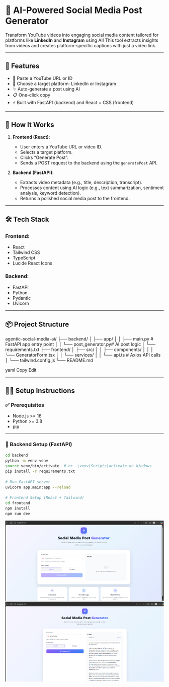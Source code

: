 # 🎯 AI-Powered Social Media Post Generator

Transform YouTube videos into engaging social media content tailored for platforms like **LinkedIn** and **Instagram** using AI! This tool extracts insights from videos and creates platform-specific captions with just a video link.

---

## 🚀 Features

- 🎥 Paste a YouTube URL or ID
- 🎯 Choose a target platform: LinkedIn or Instagram
- ✨ Auto-generate a post using AI
- 📋 One-click copy
- ⚡ Built with FastAPI (backend) and React + CSS (frontend)

---

## 🧠 How It Works

1. **Frontend (React)**:
   - User enters a YouTube URL or video ID.
   - Selects a target platform.
   - Clicks “Generate Post”.
   - Sends a POST request to the backend using the `generatePost` API.

2. **Backend (FastAPI)**:
   - Extracts video metadata (e.g., title, description, transcript).
   - Processes content using AI logic (e.g., text summarization, sentiment analysis, keyword detection).
   - Returns a polished social media post to the frontend.

---

## 🛠️ Tech Stack

### Frontend:
- React
- Tailwind CSS
- TypeScript
- Lucide React Icons

### Backend:
- FastAPI
- Python
- Pydantic
- Uvicorn

---

## 📦 Project Structure

agentic-social-media-ai/
├── backend/
│ ├── app/
│ │ ├── main.py # FastAPI app entry point
│ │ └── post_generator.py# AI post logic
│ └── requirements.txt
├── frontend/
│ ├── src/
│ │ ├── components/
│ │ │ └── GeneratorForm.tsx
│ │ └── services/
│ │ └── api.ts # Axios API calls
│ └── tailwind.config.js
└── README.md

yaml
Copy
Edit

---

## 🧑‍💻 Setup Instructions

### ✅ Prerequisites

- Node.js >= 16
- Python >= 3.8
- pip

---

### 🔧 Backend Setup (FastAPI)

```bash
cd backend
python -m venv venv
source venv/bin/activate  # or .\venv\Scripts\activate on Windows
pip install -r requirements.txt

# Run FastAPI server
uvicorn app.main:app --reload

# Frontend Setup (React + Tailwind)
cd frontend
npm install
npm run dev
```

![App Screenshot](./screenshot.png)
![App Screenshot](./resultscreenshot.png)
